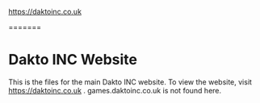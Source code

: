 https://daktoinc.co.uk

=======
# Dakto INC Website
This is the files for the main Dakto INC website. To view the website, visit https://daktoinc.co.uk .
games.daktoinc.co.uk is not found here.
